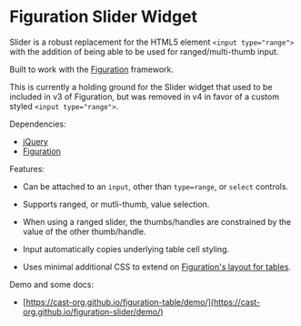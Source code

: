 # Figuration Slider Widget

Slider is a robust replacement for the HTML5 element `<input type="range">` with the addition of being able to be used for ranged/multi-thumb input.

Built to work with the [Figuration](http://figuration.org) framework.

This is currently a holding ground for the Slider widget that used to be included in v3 of Figuration, but was removed in v4 in favor of a custom styled `<input type="range">`.

Dependencies:
- [jQuery](http://jquery.com/)
- [Figuration](http://figuration.org)

Features:
- Can be attached to an `input`, other than `type=range`, or `select` controls.
- Supports ranged, or mutli-thumb, value selection.
- When using a ranged slider, the thumbs/handles are constrained by the value of the other thumb/handle.

- Input automatically copies underlying table cell styling.
- Uses minimal additional CSS to extend on [Figuration's layout for tables](http://figuration.org/content/tables/).

Demo and some docs:
- [https://cast-org.github.io/figuration-table/demo/](https://cast-org.github.io/figuration-slider/demo/)
